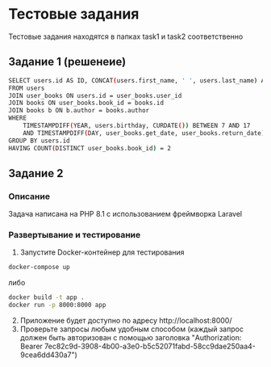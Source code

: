 # Тестовые задания
Тестовые задания находятся в папках task1 и task2 соответственно
## Задание 1 (решенеие)
```sh
SELECT users.id AS ID, CONCAT(users.first_name, ' ', users.last_name) AS Name, books.author AS Author, GROUP_CONCAT(DISTINCT books.name SEPARATOR ', ') AS Books
FROM users
JOIN user_books ON users.id = user_books.user_id
JOIN books ON user_books.book_id = books.id
JOIN books b ON b.author = books.author
WHERE 
    TIMESTAMPDIFF(YEAR, users.birthday, CURDATE()) BETWEEN 7 AND 17
    AND TIMESTAMPDIFF(DAY, user_books.get_date, user_books.return_date) <= 14
GROUP BY users.id
HAVING COUNT(DISTINCT user_books.book_id) = 2
```

## Задание 2
### Описание
Задача написана на PHP 8.1 с использованием фреймворка Laravel
### Развертывание и тестирование
1. Запустите Docker-контейнер для тестирования
```sh
docker-compose up
```
либо
```sh
docker build -t app .
docker run -p 8000:8000 app
```
2. Приложение будет доступно по адресу http://localhost:8000/
3. Проверьте запросы любым удобным способом (каждый запрос должен быть авторизован с помощью заголовка "Authorization: Bearer 7ec82c9d-3908-4b00-a3e0-b5c52071fabd-58cc9dae250aa4-9cea6dd430a7")
